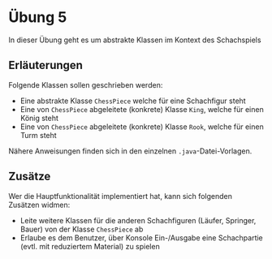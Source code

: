 # Übung 5

In dieser Übung geht es um abstrakte Klassen im Kontext des Schachspiels

## Erläuterungen

Folgende Klassen sollen geschrieben werden:

- Eine abstrakte Klasse `ChessPiece` welche für eine Schachfigur steht
- Eine von `ChessPiece` abgeleitete (konkrete) Klasse `King`, welche für einen König steht
- Eine von `ChessPiece` abgeleitete (konkrete) Klasse `Rook`, welche für einen Turm steht

Nähere Anweisungen finden sich in den einzelnen `.java`-Datei-Vorlagen.

## Zusätze

Wer die Hauptfunktionalität implementiert hat, kann sich folgenden Zusätzen widmen:

- Leite weitere Klassen für die anderen Schachfiguren (Läufer, Springer, Bauer) von der Klasse `ChessPiece` ab
- Erlaube es dem Benutzer, über Konsole Ein-/Ausgabe eine Schachpartie (evtl. mit reduziertem Material) zu spielen

